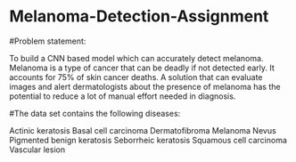 # Melanoma-Detection-Assignment

#Problem statement: 

To build a CNN based model which can accurately detect melanoma. 
Melanoma is a type of cancer that can be deadly if not detected early. 
It accounts for 75% of skin cancer deaths. 
A solution that can evaluate images and alert dermatologists about the presence of melanoma has the potential to reduce a lot of manual effort needed in diagnosis.


#The data set contains the following diseases:

Actinic keratosis
Basal cell carcinoma
Dermatofibroma
Melanoma
Nevus
Pigmented benign keratosis
Seborrheic keratosis
Squamous cell carcinoma
Vascular lesion
